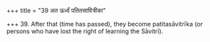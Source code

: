 +++
title = "39 अत ऊर्ध्वं पतितसावित्रीका"

+++
39. After that (time has passed), they become patitasāvitrīka (or persons who have lost the right of learning the Sāvitrī).
